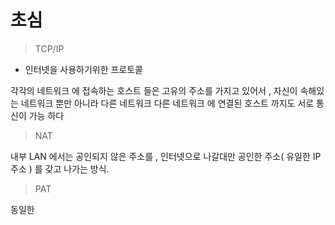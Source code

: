 # 초심 
> TCP/IP 
- 인터넷을 사용하기위한 프로토콜

각각의 네트워크 에 접속하는 호스트 들은 고유의 주소를 가지고 있어서 , 자신이 속해있는 네트워크 뿐만 아니라 다른 네트워크 다른 네트워크 에 연결된 호스트 까지도 서로 통신이 가능 하다 
>NAT 

내부 LAN 에서는 공인되지 않은 주소를 , 인터넷으로 나갈대만 공인한 주소( 유일한 IP 주소 ) 를 갖고 나가는 방식.
>PAT

동일한 